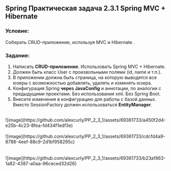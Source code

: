 ## Spring Практическая задача 2.3.1 Spring MVC + Hibernate

### Условие:
Соберать CRUD-приложение, используя MVC и Hibernate .

### Задание:
1. Написать **CRUD-приложение**. Использовать Spring MVC + Hibernate.
2. Должен быть класс User с произвольными полями (id, name и т.п.).
3. В приложении должна быть страница, на которую выводятся все юзеры с возможностью добавлять, удалять и изменять юзера.
4. Конфигурация Spring **через JavaConfig** и аннотации, по аналогии с предыдущими проектами. Без использования xml. Без Spring Boot.
5. Внесите изменения в конфигурацию для работы с базой данных. Вместо SessionFactory должен использоваться **EntityManager**.

<br/>
![image](https://github.com/alexcurly/PP_2_3_1/assets/69361733/a450f2d4-e25b-4c23-8fea-fd434f1edf3e)
<br/><br/>
![image](https://github.com/alexcurly/PP_2_3_1/assets/69361733/cdcfd4a9-8788-4eef-88c9-2d1bf958295c)
<br/><br/><br/>
![image](https://github.com/alexcurly/PP_2_3_1/assets/69361733/b23af863-1a82-4387-a0aa-96ceced32d26)



